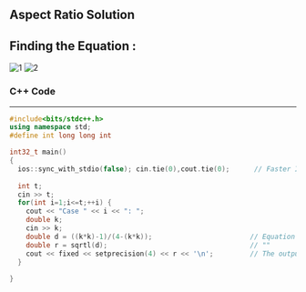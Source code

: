 ## Aspect Ratio Solution

## Finding the Equation :
![1](https://github.com/lightoj-dev/problem-tutorials/assets/96460346/dfcf5824-ee6f-4eee-a517-88aa3ec5337e) 
![2](https://github.com/lightoj-dev/problem-tutorials/assets/96460346/ca88b89b-03a3-4c41-b919-40a19b5f522e)

### C++ Code
-----
```cpp
#include<bits/stdc++.h>
using namespace std;
#define int long long int

int32_t main()
{
  ios::sync_with_stdio(false); cin.tie(0),cout.tie(0);      // Faster IO
  
  int t;
  cin >> t;
  for(int i=1;i<=t;++i) {
    cout << "Case " << i << ": ";
    double k;
    cin >> k;
    double d = ((k*k)-1)/(4-(k*k));                        // Equation we got
    double r = sqrtl(d);                                   // ""
    cout << fixed << setprecision(4) << r << '\n';         // The output should be rounded to 4 digits after the decimal point.
  } 
  
}
```

